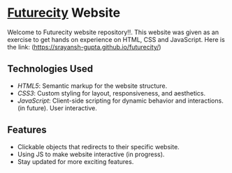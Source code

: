 # [Futurecity](https://srayansh-gupta.github.io/futurecity/) Website 
Welcome to Futurecity website repository!!. This website was given as an exercise to get hands on experience on HTML, CSS and JavaScript.
Here is the link: (https://srayansh-gupta.github.io/futurecity/)

## Technologies Used

- *HTML5*: Semantic markup for the website structure.
- *CSS3*: Custom styling for layout, responsiveness, and aesthetics.
- *JavaScript*: Client-side scripting for dynamic behavior and interactions.(in future). User interactive.

## Features

- Clickable objects that redirects to their specific website.
- Using JS to make website interactive (in progress).
- Stay updated for more exciting features.
